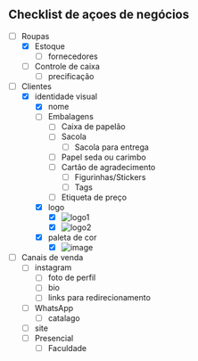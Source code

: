 ## Checklist de açoes de negócios

- [ ] Roupas
	- [x] Estoque
 		- [ ] fornecedores
	- [ ] Controle de caixa
		 - [ ] precificação
- [ ] Clientes
	- [x] identidade visual
		- [x] nome
		- [ ] Embalagens
			- [ ] Caixa de papelão
  			- [ ] Sacola
     			- [ ] Sacola para entrega
			- [ ] Papel seda ou carimbo
   			- [ ] Cartão de agradecimento
      			- [ ] Figurinhas/Stickers
      			- [ ] Tags
			- [ ] Etiqueta de preço
		- [x] logo
  			- [x] ![logo1](https://github.com/user-attachments/assets/903af567-2b2c-4b98-b82e-b5476f67cd2a)
			- [x] ![logo2](https://github.com/user-attachments/assets/46ab488e-2971-4c50-b11e-a97cf8210189)
		- [x] paleta de cor
  			- [x] ![image](https://github.com/user-attachments/assets/875ba808-8aac-4545-bc1e-27b8b1ecf212)
- [ ] Canais de venda
	- [ ] instagram
		- [ ] foto de perfil
		- [ ] bio
		- [ ] links para redirecionamento
	- [ ] WhatsApp
 		- [ ] catalago
   	- [ ] site
   	- [ ] Presencial
   		- [ ] Faculdade 
